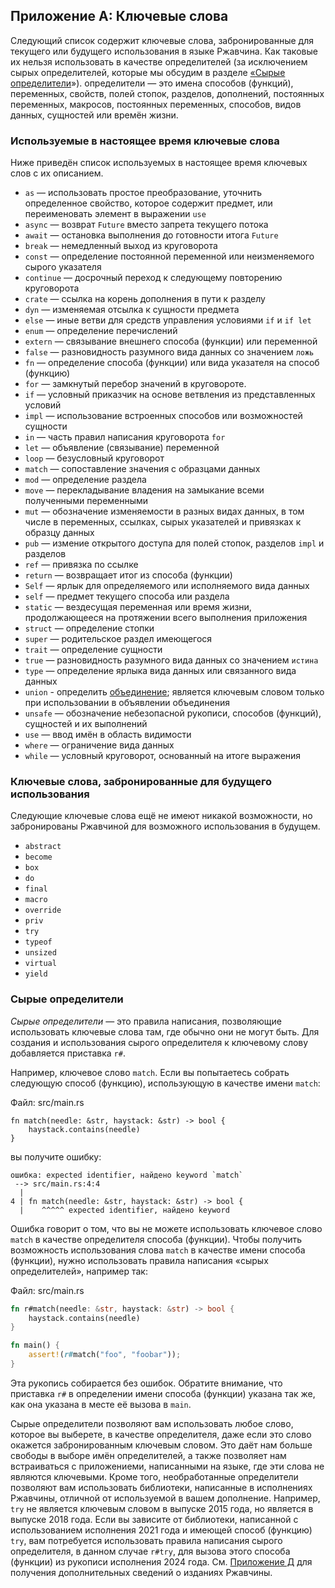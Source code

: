 ## Приложение A: Ключевые слова

Следующий список содержит ключевые слова, забронированные для текущего или будущего использования в языке Ржавчина. Как таковые их нельзя использовать в качестве определителей (за исключением сырых определителей, которые мы обсудим в разделе [«Сырые определители]<!-- ignore -->»). определители — это имена способов (функций), переменных, свойств, полей стопок, разделов, дополнений, постоянных переменных, макросов, постоянных переменных, способов, видов данных, сущностей или времён жизни.

### Используемые в настоящее время ключевые слова

Ниже приведён список используемых в настоящее время ключевых слов с их описанием.

-  `as` — использовать простое преобразование, уточнить определенное свойство, которое содержит предмет, или переименовать элемент в выражении `use`
- `async` — возврат `Future` вместо запрета текущего потока
- `await` — остановка выполнения до готовности итога `Future`
- `break` — немедленный выход из круговорота
- `const` — определение постоянной переменной или неизменяемого сырого указателя
- `continue` — досрочный переход к следующему повторению круговорота
- `crate` — ссылка на корень дополнения в пути к разделу
- `dyn` — изменяемая отсылка к сущности предмета
- `else` — иные  ветви для средств управления условиями `if` и `if let`
- `enum` — определение перечислений
- `extern` — связывание внешнего способа (функции) или переменной
- `false` — разновидность разумного вида данных со значением `ложь`
- `fn` — определение способа (функции) или вида указателя на способ (функцию)
- `for` — замкнутый перебор значений в круговороте.
- `if` — условный приказчик на основе ветвления из представленных условий
- `impl` — использование встроенных способов или возможностей сущности
- `in` — часть правил написания круговорота `for`
- `let` — объявление (связывание) переменной
- `loop` — безусловный круговорот
- `match` — сопоставление значения с образцами данных
- `mod` — определение раздела
- `move` — перекладывание владения на замыкание всеми полученными переменными
- `mut` — обозначение изменяемости в  разных видах данных, в том числе в переменных, ссылках, сырых указателей и привязках к образцу данных
- `pub` — измение открытого доступа для полей стопок, разделов `impl` и разделов
- `ref` — привязка по ссылке
- `return` — возвращает итог из способа (функции)
- `Self` — ярлык для определяемого или исполняемого вида данных
- `self` — предмет текущего способа или раздела
- `static` — вездесущая переменная или время жизни, продолжающееся на протяжении всего выполнения приложения
- `struct` — определение стопки
- `super` — родительское раздел имеющегося
- `trait` — определение сущности
- `true` — разновидность разумного вида данных со значением `истина`
- `type` — определение ярлыка вида данных или связанного вида данных
- `union` - определить [объединение]<!-- ignore -->; является ключевым словом только при использовании в объявлении объединения
- `unsafe` — обозначение небезопасной рукописи, способов (функций), сущностей и их выполнений
- `use` — ввод имён в область видимости
- `where` — ограничение вида данных
- `while` — условный круговорот, основанный на итоге выражения

### Ключевые слова, забронированные для будущего использования

Следующие ключевые слова ещё не имеют никакой возможности, но забронированы Ржавчиной для возможного использования в будущем.

- `abstract`
- `become`
- `box`
- `do`
- `final`
- `macro`
- `override`
- `priv`
- `try`
- `typeof`
- `unsized`
- `virtual`
- `yield`

### Сырые определители

*Сырые определители* — это правила написания, позволяющие использовать ключевые слова там, где обычно они не могут быть. Для создания и использования сырого определителя к ключевому слову добавляется приставка `r#`.

Например, ключевое слово `match`. Если вы попытаетесь собрать следующую способ (функцию), использующую в качестве имени `match`:

<span class="filename">Файл: src/main.rs</span>

```rust,ignore,does_not_compile
fn match(needle: &str, haystack: &str) -> bool {
    haystack.contains(needle)
}
```

вы получите ошибку:

```text
ошибка: expected identifier, найдено keyword `match`
 --> src/main.rs:4:4
  |
4 | fn match(needle: &str, haystack: &str) -> bool {
  |    ^^^^^ expected identifier, найдено keyword
```

Ошибка говорит о том, что вы не можете использовать ключевое слово `match` в качестве определителя способа (функции). Чтобы получить возможность использования слова `match` в качестве имени способа (функции), нужно использовать правила написания «сырых определителей», например так:

<span class="filename">Файл: src/main.rs</span>

```rust
fn r#match(needle: &str, haystack: &str) -> bool {
    haystack.contains(needle)
}

fn main() {
    assert!(r#match("foo", "foobar"));
}
```

Эта рукопись собирается без ошибок. Обратите внимание, что приставка `r#` в определении имени способа (функции) указана так же, как она указана в месте её вызова в `main`.

Сырые определители позволяют вам использовать любое слово, которое вы выберете, в качестве определителя, даже если это слово окажется забронированным ключевым словом. Это даёт нам больше свободы в выборе имён определителей, а также позволяет нам встраиваться с приложениеми, написанными на языке, где эти слова не являются ключевыми. Кроме того, необработанные определители позволяют вам использовать библиотеки, написанные в исполнениях Ржавчины, отличной от используемой в вашем дополнение. Например, `try` не является ключевым словом в выпуске 2015 года, но является в выпуске 2018 года. Если вы зависите от библиотеки, написанной с использованием исполнения 2021 года и имеющей способ (функцию) `try`, вам потребуется использовать правила написания сырого определителя, в данном случае `r#try`, для вызова этого способа (функции) из рукописи исполнения 2024 года. См. [Приложение Д]<!-- ignore --> для получения дополнительных сведений о изданиях Ржавчины.


[«Сырые определители]: #raw-identifiers
[объединение]: ../reference/items/unions.html
[Приложение Д]: appendix-05-editions.html